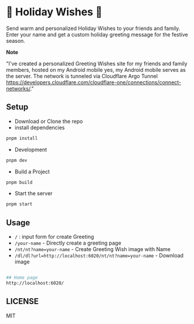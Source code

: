 # 🎄 Holiday Wishes 🎉  

Send warm and personalized Holiday Wishes to your friends and family. Enter your name and get a custom holiday greeting message for the festive season.  

**Note**  

"I've created a personalized Greeting Wishes site for my friends and family members, hosted on my Android mobile yes, my Android mobile serves as the server. The network is tunneled via Cloudflare Argo Tunnel <https://developers.cloudflare.com/cloudflare-one/connections/connect-networks/>."  

## Setup

- Download or Clone the repo
- install dependencies

```sh
pnpm install
```

- Development

```sh
pnpm dev
```

- Build a Project

```sh
pnpm build
```

- Start the server

```sh
pnpm start
```

## Usage

- `/` : input form for create Greeting
- `/your-name` - Directly create a greeting page
- `/nt/nt?name=your-name` - Create Greeting Wish image with Name
- `/dl/dl?url=http://localhost:6020/nt/nt?name=your-name` - Download image  

```sh

## Home page
http://localhost:6020/

```

## LICENSE

MIT
